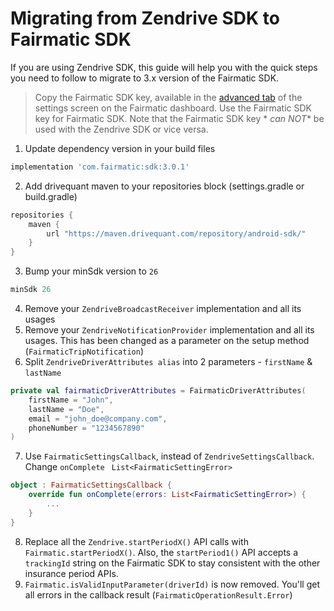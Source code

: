 # Migrating from Zendrive SDK to Fairmatic SDK

If you are using Zendrive SDK, this guide will help you with the quick steps you need to follow to
migrate to 3.x version of the Fairmatic SDK.
> Copy the Fairmatic SDK key, available in
> the [advanced tab](https://app.fairmatic.com/app/settings/advanced) of the settings screen on the
> Fairmatic dashboard. Use the Fairmatic SDK key for Fairmatic SDK. Note that the Fairmatic SDK key *
*can NOT** be used with the Zendrive SDK or vice versa.

1. Update dependency version in your build files

```groovy
implementation 'com.fairmatic:sdk:3.0.1'
```

2. Add drivequant maven to your repositories block (settings.gradle or build.gradle)

```groovy
repositories {
    maven {
        url "https://maven.drivequant.com/repository/android-sdk/"
    }
}
```

3. Bump your minSdk version to `26`

```groovy
minSdk 26
```

4. Remove your `ZendriveBroadcastReceiver` implementation and all its usages
5. Remove your `ZendriveNotificationProvider` implementation and all its usages. This has been
   changed as a parameter on the setup method (`FairmaticTripNotification`)
6. Split `ZendriveDriverAttributes alias` into 2 parameters - `firstName` & `lastName`
```kotlin
private val fairmaticDriverAttributes = FairmaticDriverAttributes(
    firstName = "John",
    lastName = "Doe",
    email = "john_doe@company.com",
    phoneNumber = "1234567890"
)
```

7. Use `FairmaticSettingsCallback`, instead of `ZendriveSettingsCallback`. Change `onComplete` 
   ` List<FairmaticSettingError>`
```kotlin
object : FairmaticSettingsCallback {
    override fun onComplete(errors: List<FairmaticSettingError>) {
        ...
    }
}   
```

8. Replace all the `Zendrive.startPeriodX()` API calls with `Fairmatic.startPeriodX()`. Also, the `startPeriod1()` API accepts a `trackingId` string on the Fairmatic SDK to stay consistent with the other insurance period APIs.
9. `Fairmatic.isValidInputParameter(driverId)` is now removed. You'll get all errors in the
    callback result (`FairmaticOperationResult.Error`)
